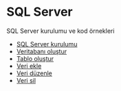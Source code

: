 # SQL Server
<p>SQL Server kurulumu ve kod örnekleri</p>
<ul>
  <li><a href="sql_server_kurulumu.txt">SQL Server kurulumu</a></li>
  <li><a href="veritabani_olustur.sql">Veritabanı oluştur</a></li>
  <li><a href="tablo_olustur.sql">Tablo oluştur</a></li>
  <li><a href="veri_ekle.sql">Veri ekle</a></li>
  <li><a href="veri_duzenle.sql">Veri düzenle</a></li>
  <li><a href="veri_sil.sql">Veri sil</a></li>
</ul>
